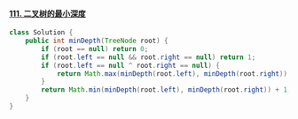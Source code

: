 #### [111. 二叉树的最小深度](https://leetcode-cn.com/problems/minimum-depth-of-binary-tree/)

``` java
class Solution {
    public int minDepth(TreeNode root) {
        if (root == null) return 0;
        if (root.left == null && root.right == null) return 1;
        if (root.left == null ^ root.right == null) {
            return Math.max(minDepth(root.left), minDepth(root.right)) + 1;
        }
        return Math.min(minDepth(root.left), minDepth(root.right)) + 1;
    }
}
```

